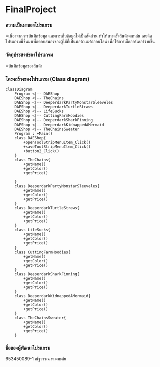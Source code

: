 # FinalProject

### ความเป็นมาของโปรแกรม
=เนื่องจากการบันทึกข้อมูล และการเก็บข้อมูลไม่เป็นสัดส่วน ทำให้บางครั้งสินค้าตกหล่น เลยคิดโปรแกรมนี้ขึ้นมาเพื่อตอบสนองของผู้ใช้ที่เป็นพ่อค้าเเม่ค้าออนไลน์ เพื่อให้การเช็คออร์เดอร์ง่ายขึ้น


### วัตถุประสงค์ของโปรแกรม
=บันทึกข้อมูลของสินค้า


### โครงสร้างของโปรแกรม (Class diagram)

```mermaid
classDiagram
    Program <|-- DAEShop
    DAEShop <|-- TheChains
    DAEShop <|-- DeeperdarkPartyMonstarSleeveles
    DAEShop <|-- DeeperdarkTurtleStraws
    DAEShop <|-- LifeSucks
    DAEShop <|-- CuttingFarmHoodies
    DAEShop <|-- DeeperdarkSharkFinning
    DAEShop <|-- DeeperdarkKidnappedAMermaid
    DAEShop <|-- TheChainsSweater
    Program : +Main()
    class DAEShop{
        +openToolStripMenuItem_Click()
        +saveToolStripMenuItem_Click()
        +button2_Click()
    }
    class TheChains{
        +getName()
        +getColor()
        +getPrice()
        
    }
    class DeeperdarkPartyMonstarSleeveles{
        +getName()
        +getColor()
        +getPrice()
    }
    class DeeperdarkTurtleStraws{
        +getName()
        +getColor()
        +getPrice()    
    }
    class LifeSucks{
        +getName()
        +getColor()
        +getPrice()
    }
    class CuttingFarmHoodies{
        +getName()
        +getColor()
        +getPrice()
    }
    class DeeperdarkSharkFinning{
        +getName()
        +getColor()
        +getPrice()
    }
    class DeeperdarkKidnappedAMermaid{
        +getName()
        +getColor()
        +getPrice()
    }
    class TheChainsSweater{
        +getName()
        +getColor()
        +getPrice()
    }
```

### ชื่อของผู้พัฒนาโปรแกรม
653450089-1 ณัฐวรรณ พวงมะลัย
